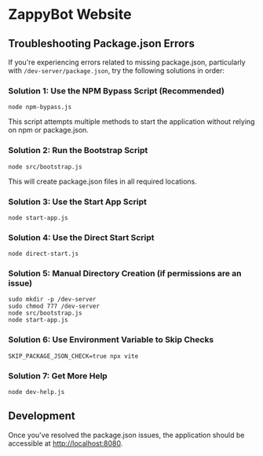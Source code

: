
# ZappyBot Website

## Troubleshooting Package.json Errors

If you're experiencing errors related to missing package.json, particularly with `/dev-server/package.json`, try the following solutions in order:

### Solution 1: Use the NPM Bypass Script (Recommended)

```
node npm-bypass.js
```

This script attempts multiple methods to start the application without relying on npm or package.json.

### Solution 2: Run the Bootstrap Script

```
node src/bootstrap.js
```

This will create package.json files in all required locations.

### Solution 3: Use the Start App Script

```
node start-app.js
```

### Solution 4: Use the Direct Start Script

```
node direct-start.js
```

### Solution 5: Manual Directory Creation (if permissions are an issue)

```
sudo mkdir -p /dev-server
sudo chmod 777 /dev-server
node src/bootstrap.js
node start-app.js
```

### Solution 6: Use Environment Variable to Skip Checks

```
SKIP_PACKAGE_JSON_CHECK=true npx vite
```

### Solution 7: Get More Help

```
node dev-help.js
```

## Development

Once you've resolved the package.json issues, the application should be accessible at [http://localhost:8080](http://localhost:8080).


